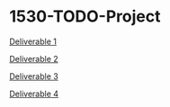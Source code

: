 # 1530-TODO-Project

[Deliverable 1](https://github.com/laboon/CS1530_Fall2017/blob/master/deliverables/1/deliverable1.md)

[Deliverable 2](https://github.com/laboon/CS1530_Fall2017/blob/master/deliverables/2/deliverable2.md)

[Deliverable 3](https://github.com/laboon/CS1530_Fall2017/blob/master/deliverables/3/deliverable3.md)

[Deliverable 4](https://github.com/laboon/CS1530_Fall2017/blob/master/deliverables/4/deliverable4.md)